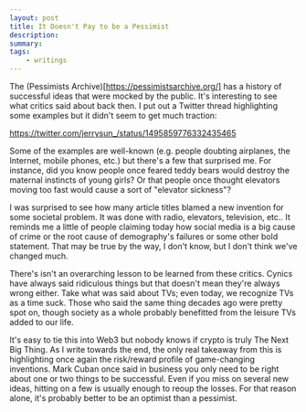 ```yaml
---
layout: post
title: It Doesn't Pay to be a Pessimist
description:
summary:
tags:
    - writings
---
```


The (Pessimists Archive)[https://pessimistsarchive.org/] has a history of successful ideas that were mocked by the public. It's interesting to see what critics said about back then. I put out a Twitter thread highlighting some examples but it didn't seem to get much traction:

https://twitter.com/jerrysun_/status/1495859776332435465

Some of the examples are well-known (e.g. people doubting airplanes, the Internet, mobile phones, etc.) but there's a few that surprised me. For instance, did you know people once feared teddy bears would destroy the maternal instincts of young girls? Or that people once thought elevators moving too fast would cause a sort of "elevator sickness"?

I was surprised to see how many article titles blamed a new invention for some societal problem. It was done with radio, elevators, television, etc.. It reminds me a little of people claiming today how social media is a big cause of crime or the root cause of demography's failures or some other bold statement. That may be true by the way, I don't know, but I don't think we've changed much.

There's isn't an overarching lesson to be learned from these critics. Cynics have always said ridiculous things but that doesn't mean they're always wrong either. Take what was said about TVs; even today, we recognize TVs as a time suck. Those who said the same thing decades ago were pretty spot on, though society as a whole probably benefitted from the leisure TVs added to our life.

It's easy to tie this into Web3 but nobody knows if crypto is truly The Next Big Thing. As I write towards the end, the only real takeaway from this is highlighting once again the risk/reward profile of game-changing inventions. Mark Cuban once said in business you only need to be right about one or two things to be successful. Even if you miss on several new ideas, hitting on a few is usually enough to reoup the losses. For that reason alone, it's probably better to be an optimist than a pessimist.
